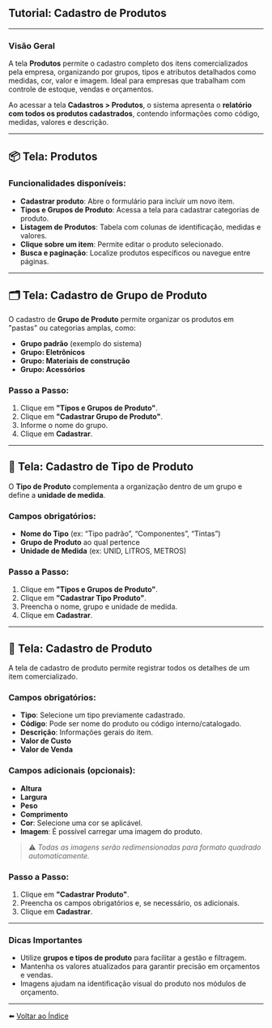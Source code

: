 ## Tutorial: Cadastro de Produtos 

---

### Visão Geral

A tela **Produtos** permite o cadastro completo dos itens comercializados pela empresa, organizando por grupos, tipos e atributos detalhados como medidas, cor, valor e imagem. Ideal para empresas que trabalham com controle de estoque, vendas e orçamentos.

Ao acessar a tela **Cadastros > Produtos**, o sistema apresenta o **relatório com todos os produtos cadastrados**, contendo informações como código, medidas, valores e descrição.

---

## 📦 Tela: Produtos

### Funcionalidades disponíveis:

- **Cadastrar produto**: Abre o formulário para incluir um novo item.
- **Tipos e Grupos de Produto**: Acessa a tela para cadastrar categorias de produto.
- **Listagem de Produtos**: Tabela com colunas de identificação, medidas e valores.
- **Clique sobre um item**: Permite editar o produto selecionado.
- **Busca e paginação**: Localize produtos específicos ou navegue entre páginas.

---

## 🗂️ Tela: Cadastro de Grupo de Produto

O cadastro de **Grupo de Produto** permite organizar os produtos em "pastas" ou categorias amplas, como:

- **Grupo padrão** (exemplo do sistema)
- **Grupo: Eletrônicos**
- **Grupo: Materiais de construção**
- **Grupo: Acessórios**

### Passo a Passo:

1. Clique em **"Tipos e Grupos de Produto"**.
2. Clique em **"Cadastrar Grupo de Produto"**.
3. Informe o nome do grupo.
4. Clique em **Cadastrar**.

---

## 🧾 Tela: Cadastro de Tipo de Produto

O **Tipo de Produto** complementa a organização dentro de um grupo e define a **unidade de medida**.

### Campos obrigatórios:

- **Nome do Tipo** (ex: “Tipo padrão”, “Componentes”, “Tintas”)
- **Grupo de Produto** ao qual pertence
- **Unidade de Medida** (ex: UNID, LITROS, METROS)

### Passo a Passo:

1. Clique em **"Tipos e Grupos de Produto"**.
2. Clique em **"Cadastrar Tipo Produto"**.
3. Preencha o nome, grupo e unidade de medida.
4. Clique em **Cadastrar**.

---

## 🛒 Tela: Cadastro de Produto

A tela de cadastro de produto permite registrar todos os detalhes de um item comercializado.

### Campos obrigatórios:

- **Tipo**: Selecione um tipo previamente cadastrado.
- **Código**: Pode ser nome do produto ou código interno/catalogado.
- **Descrição**: Informações gerais do item.
- **Valor de Custo**
- **Valor de Venda**

### Campos adicionais (opcionais):

- **Altura**
- **Largura**
- **Peso**
- **Comprimento**
- **Cor**: Selecione uma cor se aplicável.
- **Imagem**: É possível carregar uma imagem do produto.

> ⚠️ *Todas as imagens serão redimensionadas para formato quadrado automaticamente.*

### Passo a Passo:

1. Clique em **"Cadastrar Produto"**.
2. Preencha os campos obrigatórios e, se necessário, os adicionais.
3. Clique em **Cadastrar**.

---

### Dicas Importantes

- Utilize **grupos e tipos de produto** para facilitar a gestão e filtragem.
- Mantenha os valores atualizados para garantir precisão em orçamentos e vendas.
- Imagens ajudam na identificação visual do produto nos módulos de orçamento.

---

⬅️ [Voltar ao Índice](./1.a_Indice.md)
